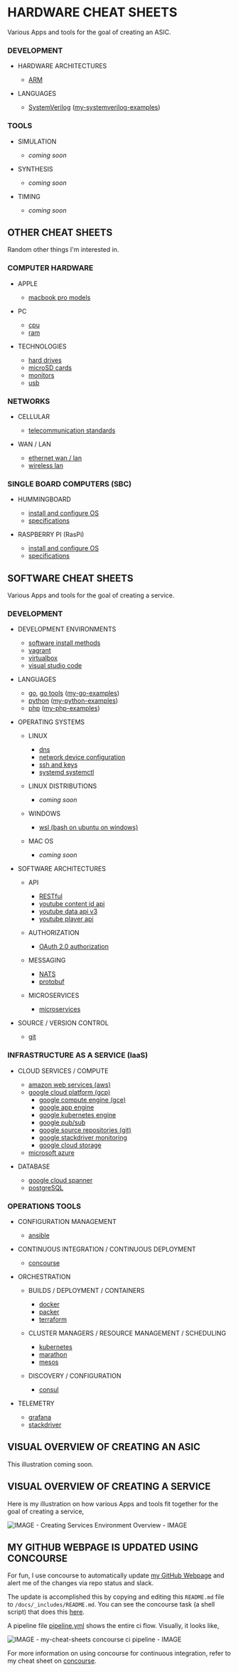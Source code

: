 
# HARDWARE CHEAT SHEETS

Various Apps and tools for the goal of creating an ASIC.

### DEVELOPMENT

* HARDWARE ARCHITECTURES

  * [ARM](https://github.com/JeffDeCola/my-cheat-sheets/tree/master/hardware/development/hardware-architectures/arm-cheat-sheet)

* LANGUAGES

  * [SystemVerilog](https://github.com/JeffDeCola/my-cheat-sheets/tree/master/hardware/development/languages/systemverilog-cheat-sheet)
    ([my-systemverilog-examples](https://github.com/JeffDeCola/my-systemverilog-examples))

### TOOLS

* SIMULATION

  * _coming soon_

* SYNTHESIS

  * _coming soon_

* TIMING

  * _coming soon_

## OTHER CHEAT SHEETS

Random other things I'm interested in.

### COMPUTER HARDWARE

* APPLE

  * [macbook pro models](https://github.com/JeffDeCola/my-cheat-sheets/tree/master/other/computer-hardware/apple/macbook-pro-models-cheat-sheet)

* PC

  * [cpu](https://github.com/JeffDeCola/my-cheat-sheets/tree/master/other/computer-hardware/pc/cpu-cheat-sheet)
  * [ram](https://github.com/JeffDeCola/my-cheat-sheets/tree/master/other/computer-hardware/pc/ram-cheat-sheet)

* TECHNOLOGIES

  * [hard drives](https://github.com/JeffDeCola/my-cheat-sheets/tree/master/other/computer-hardware/technologies/hard-drives-cheat-sheet)
  * [microSD cards](https://github.com/JeffDeCola/my-cheat-sheets/tree/master/other/computer-hardware/technologies/microSD-cards-cheat-sheet)
  * [monitors](https://github.com/JeffDeCola/my-cheat-sheets/tree/master/other/computer-hardware/technologies/monitors-cheat-sheet)
  * [usb](https://github.com/JeffDeCola/my-cheat-sheets/tree/master/other/computer-hardware/technologies/usb-cheat-sheet)

### NETWORKS

* CELLULAR

  * [telecommunication standards](https://github.com/JeffDeCola/my-cheat-sheets/tree/master/other/networks/cellular/telecommunication-standards-cheat-sheet)

* WAN / LAN

  * [ethernet wan / lan](https://github.com/JeffDeCola/my-cheat-sheets/tree/master/other/networks/wan-lan/ethernet-wan-lan-cheat-sheet)
  * [wireless lan](https://github.com/JeffDeCola/my-cheat-sheets/tree/master/other/networks/wan-lan/wireless-lan-cheat-sheet)

### SINGLE BOARD COMPUTERS (SBC)

* HUMMINGBOARD

  * [install and configure OS](https://github.com/JeffDeCola/my-cheat-sheets/tree/master/other/single-board-computers/hummingboard/install-and-configure-os-cheat-sheet)
  * [specifications](https://github.com/JeffDeCola/my-cheat-sheets/tree/master/other/single-board-computers/hummingboard/specifications-cheat-sheet)

* RASPBERRY PI (RasPi)

  * [install and configure OS](https://github.com/JeffDeCola/my-cheat-sheets/tree/master/other/single-board-computers/raspberry-pi/install-and-configure-os-cheat-sheet)
  * [specifications](https://github.com/JeffDeCola/my-cheat-sheets/tree/master/other/single-board-computers/raspberry-pi/specifications-cheat-sheet)

## SOFTWARE CHEAT SHEETS

Various Apps and tools for the goal of creating a service.

### DEVELOPMENT

* DEVELOPMENT ENVIRONMENTS

  * [software install methods](https://github.com/JeffDeCola/my-cheat-sheets/tree/master/software/development/development-environments/software-install-methods-cheat-sheet)
  * [vagrant](https://github.com/JeffDeCola/my-cheat-sheets/tree/master/software/development/development-environments/vagrant-cheat-sheet)
  * [virtualbox](https://github.com/JeffDeCola/my-cheat-sheets/tree/master/software/development/development-environments/virtualbox-cheat-sheet)
  * [visual studio code](https://github.com/JeffDeCola/my-cheat-sheets/tree/master/software/development/development-environments/visual-studio-code-cheat-sheet)

* LANGUAGES

  * [go](https://github.com/JeffDeCola/my-cheat-sheets/tree/master/software/development/languages/go-cheat-sheet),
    [go tools](https://github.com/JeffDeCola/my-cheat-sheets/tree/master/software/development/languages/go-tools-cheat-sheet)
    ([my-go-examples](https://github.com/JeffDeCola/my-go-examples))
  * [python](https://github.com/JeffDeCola/my-cheat-sheets/tree/master/software/development/languages/python-cheat-sheet)
    ([my-python-examples](https://github.com/JeffDeCola/my-python-examples))
  * [php](https://github.com/JeffDeCola/my-cheat-sheets/tree/master/software/development/languages/php-cheat-sheet)
    ([my-php-examples](https://github.com/JeffDeCola/my-php-containers))

* OPERATING SYSTEMS

  * LINUX

    * [dns](https://github.com/JeffDeCola/my-cheat-sheets/tree/master/software/development/operating-systems/linux/dns-cheat-sheet)
    * [network device configuration](https://github.com/JeffDeCola/my-cheat-sheets/tree/master/software/development/operating-systems/linux/network-device-configuration-cheat-sheet)
    * [ssh and keys](https://github.com/JeffDeCola/my-cheat-sheets/tree/master/software/development/operating-systems/linux/ssh-and-keys-cheat-sheet)
    * [systemd systemctl](https://github.com/JeffDeCola/my-cheat-sheets/tree/master/software/development/operating-systems/linux/systemd-systemctl-cheat-sheet)

  * LINUX DISTRIBUTIONS

    * _coming soon_

  * WINDOWS

    * [wsl (bash on ubuntu on windows)](https://github.com/JeffDeCola/my-cheat-sheets/tree/master/software/development/operating-systems/windows/wsl-bash-on-ubuntu-on-windows-cheat-sheet)

  * MAC OS

    * _coming soon_

* SOFTWARE ARCHITECTURES

  * API

    * [RESTful](https://github.com/JeffDeCola/my-cheat-sheets/tree/master/software/development/software-architectures/api/RESTful-cheat-sheet)
    * [youtube content id api](https://github.com/JeffDeCola/my-cheat-sheets/tree/master/software/development/software-architectures/api/youtube-content-id-api-cheat-sheet)
    * [youtube data api v3](https://github.com/JeffDeCola/my-cheat-sheets/tree/master/software/development/software-architectures/api/youtube-data-api-v3-cheat-sheet)
    * [youtube player api](https://github.com/JeffDeCola/my-cheat-sheets/tree/master/software/development/software-architectures/api/youtube-player-api-cheat-sheet)

  * AUTHORIZATION

    * [OAuth 2.0 authorization](https://github.com/JeffDeCola/my-cheat-sheets/tree/master/software/development/software-architectures/authorization/OAuth-2.0-authorization-cheat-sheet)

  * MESSAGING

    * [NATS](https://github.com/JeffDeCola/my-cheat-sheets/tree/master/software/development/software-architectures/messaging/NATS-cheat-sheet)
    * [protobuf](https://github.com/JeffDeCola/my-cheat-sheets/tree/master/software/development/software-architectures/messaging/protobuf-cheat-sheet)

  * MICROSERVICES

    * [microservices](https://github.com/JeffDeCola/my-cheat-sheets/tree/master/software/development/software-architectures/microservices/microservices-cheat-sheet)

* SOURCE / VERSION CONTROL

  * [git](https://github.com/JeffDeCola/my-cheat-sheets/tree/master/software/development/source-version-control/git-cheat-sheet)

### INFRASTRUCTURE AS A SERVICE (IaaS)

* CLOUD SERVICES / COMPUTE

  * [amazon web services (aws)](https://github.com/JeffDeCola/my-cheat-sheets/tree/master/software/infrastructure-as-a-service/cloud-services-compute/amazon-web-services-cheat-sheet)
  * [google cloud platform (gcp)](https://github.com/JeffDeCola/my-cheat-sheets/tree/master/software/infrastructure-as-a-service/cloud-services-compute/google-cloud-platform-cheat-sheet)
    * [google compute engine (gce)](https://github.com/JeffDeCola/my-cheat-sheets/tree/master/software/infrastructure-as-a-service/cloud-services-compute/google-cloud-platform-cheat-sheet/google-compute-engine.md)
    * [google app engine](https://github.com/JeffDeCola/my-cheat-sheets/tree/master/software/infrastructure-as-a-service/cloud-services-compute/google-cloud-platform-cheat-sheet/google-app-engine.md)
    * [google kubernetes engine](https://github.com/JeffDeCola/my-cheat-sheets/tree/master/software/infrastructure-as-a-service/cloud-services-compute/google-cloud-platform-cheat-sheet/google-kubernetes-engine.md)
    * [google pub/sub](https://github.com/JeffDeCola/my-cheat-sheets/tree/master/software/infrastructure-as-a-service/cloud-services-compute/google-cloud-platform-cheat-sheet/google-cloud-pub-sub.md)
    * [google source repositories (git)](https://github.com/JeffDeCola/my-cheat-sheets/tree/master/software/infrastructure-as-a-service/cloud-services-compute/google-cloud-platform-cheat-sheet/google-source-repositories-git.md)
    * [google stackdriver monitoring](https://github.com/JeffDeCola/my-cheat-sheets/tree/master/software/infrastructure-as-a-service/cloud-services-compute/google-cloud-platform-cheat-sheet/google-stackdriver-monitoring.md)
    * [google cloud storage](https://github.com/JeffDeCola/my-cheat-sheets/tree/master/software/infrastructure-as-a-service/cloud-services-compute/google-cloud-platform-cheat-sheet/google-cloud-storage.md)
  * [microsoft azure](https://github.com/JeffDeCola/my-cheat-sheets/tree/master/software/infrastructure-as-a-service/cloud-services-compute/microsoft-azure-cheat-sheet)

* DATABASE

  * [google cloud spanner](https://github.com/JeffDeCola/my-cheat-sheets/tree/master/software/infrastructure-as-a-service/database/google-cloud-spanner-cheat-sheet)
  * [postgreSQL](https://github.com/JeffDeCola/my-cheat-sheets/tree/master/software/infrastructure-as-a-service/database/postgreSQL-cheat-sheet)

### OPERATIONS TOOLS

* CONFIGURATION MANAGEMENT

  * [ansible](https://github.com/JeffDeCola/my-cheat-sheets/tree/master/software/operations-tools/configuration-management/ansible-cheat-sheet)

* CONTINUOUS INTEGRATION / CONTINUOUS DEPLOYMENT

  * [concourse](https://github.com/JeffDeCola/my-cheat-sheets/tree/master/software/operations-tools/continuous-integration-continuous-deployment/concourse-cheat-sheet)

* ORCHESTRATION

  * BUILDS / DEPLOYMENT / CONTAINERS

    * [docker](https://github.com/JeffDeCola/my-cheat-sheets/tree/master/software/operations-tools/orchestration/builds-deployment-containers/docker-cheat-sheet)
    * [packer](https://github.com/JeffDeCola/my-cheat-sheets/tree/master/software/operations-tools/orchestration/builds-deployment-containers/packer-cheat-sheet)
    * [terraform](https://github.com/JeffDeCola/my-cheat-sheets/tree/master/software/operations-tools/orchestration/builds-deployment-containers/terraform-cheat-sheet)

  * CLUSTER MANAGERS / RESOURCE MANAGEMENT / SCHEDULING

    * [kubernetes](https://github.com/JeffDeCola/my-cheat-sheets/tree/master/software/operations-tools/orchestration/cluster-managers-resource-management-scheduling/kubernetes-cheat-sheet)
    * [marathon](https://github.com/JeffDeCola/my-cheat-sheets/tree/master/software/operations-tools/orchestration/cluster-managers-resource-management-scheduling/marathon-cheat-sheet)
    * [mesos](https://github.com/JeffDeCola/my-cheat-sheets/tree/master/software/operations-tools/orchestration/cluster-managers-resource-management-scheduling/mesos-cheat-sheet)

  * DISCOVERY / CONFIGURATION

    * [consul](https://github.com/JeffDeCola/my-cheat-sheets/tree/master/software/operations-tools/orchestration/discovery-configuration/consul-cheat-sheet)

* TELEMETRY

  * [grafana](https://github.com/JeffDeCola/my-cheat-sheets/tree/master/software/operations-tools/telemetry/grafana-cheat-sheet)
  * [stackdriver](https://github.com/JeffDeCola/my-cheat-sheets/tree/master/software/operations-tools/telemetry/stackdriver-cheat-sheet)

## VISUAL OVERVIEW OF CREATING AN ASIC

This illustration coming soon.

## VISUAL OVERVIEW OF CREATING A SERVICE

Here is my illustration on how various Apps and tools fit together
for the goal of creating a service,

![IMAGE - Creating Services Environment Overview - IMAGE](pics/Creating-Services-Environment-Overview.jpg)

## MY GITHUB WEBPAGE IS UPDATED USING CONCOURSE

For fun, I use concourse to automatically update
[my GitHub Webpage](https://jeffdecola.github.io/my-cheat-sheets/) and alert me of
the changes via repo status and slack.

The update is accomplished this by copying and editing
this `README.md` file to `/docs/_includes/README.md`.
You can see the concourse task (a shell script) that does this
[here](https://github.com/JeffDeCola/my-cheat-sheets/tree/master/ci/scripts/readme-github-pages.sh).

A pipeline file [pipeline.yml](https://github.com/JeffDeCola/my-cheat-sheets/tree/master/ci/pipeline.yml)
shows the entire ci flow. Visually, it looks like,

![IMAGE - my-cheat-sheets concourse ci pipeline - IMAGE](pics/my-cheat-sheets-pipeline.jpg)

For more information on using concourse for continuous integration,
refer to my cheat sheet on [concourse](https://github.com/JeffDeCola/my-cheat-sheets/tree/master/software/operations-tools/continuous-integration-continuous-deployment/concourse-cheat-sheet).
